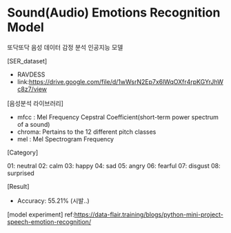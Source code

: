 # Sound(Audio) Emotions Recognition Model

또닥또닥 음성 데이터 감정 분석 인공지능 모델

[SER_dataset]
- RAVDESS
- link:https://drive.google.com/file/d/1wWsrN2Ep7x6lWqOXfr4rpKGYrJhWc8z7/view

[음성분석 라이브러리]
- mfcc : Mel Frequency Cepstral Coefficient(short-term power spectrum of a sound)
- chroma: Pertains to the 12 different pitch classes
- mel : Mel Spectrogram Frequency

[Category]

01: neutral
02: calm
03: happy
04: sad
05: angry
06: fearful
07: disgust
08: surprised

[Result]
- Accuracy: 55.21% (시발..)

[model experiment]
ref:https://data-flair.training/blogs/python-mini-project-speech-emotion-recognition/
